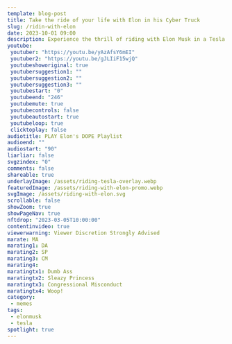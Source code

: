 ```yaml
---
template: blog-post
title: Take the ride of your life with Elon in his Cyber Truck
slug: /ridin-with-elon
date: 2023-10-01 09:00
description: Experience the thrill of riding with Elon Musk in a Tesla Cyber Truck
youtube:
 youtuber: "https://youtu.be/yAzAfsY6mEI"
 youtuber2: "https://youtu.be/gJLIiF15wjQ"
 youtubeshoworiginal: true
 youtubersuggestion1: ""
 youtubersuggestion2: ""
 youtubersuggestion3: ""
 youtubestart: "0"
 youtubeend: "246"
 youtubemute: true
 youtubecontrols: false
 youtubeautostart: true
 youtubeloop: true
 clicktoplay: false
audiotitle: PLAY Elon's DOPE Playlist
audioend: ""
audiostart: "90"
liarliar: false
svgzindex: "0"
comments: false
shareable: true
underlayImage: /assets/riding-tesla-overlay.webp
featuredImage: /assets/riding-with-elon-promo.webp
svgImage: /assets/riding-with-elon.svg
scrollable: false
showZoom: true
showPageNav: true
nftdrop: "2023-03-05T10:00:00"
contentinvideo: true
viewerwarning: Viewer Discretion Strongly Advised
marate: MA
marating1: DA
marating2: SP
marating3: CM
marating4: 
maratingtx1: Dumb Ass
maratingtx2: Sleazy Princess
maratingtx3: Congressional Misconduct
maratingtx4: Woop!
category:
 - memes
tags: 
 - elonmusk
 - tesla
spotlight: true
---
```




<!-- https://youtu.be/_E8NpjpTxd8 -->